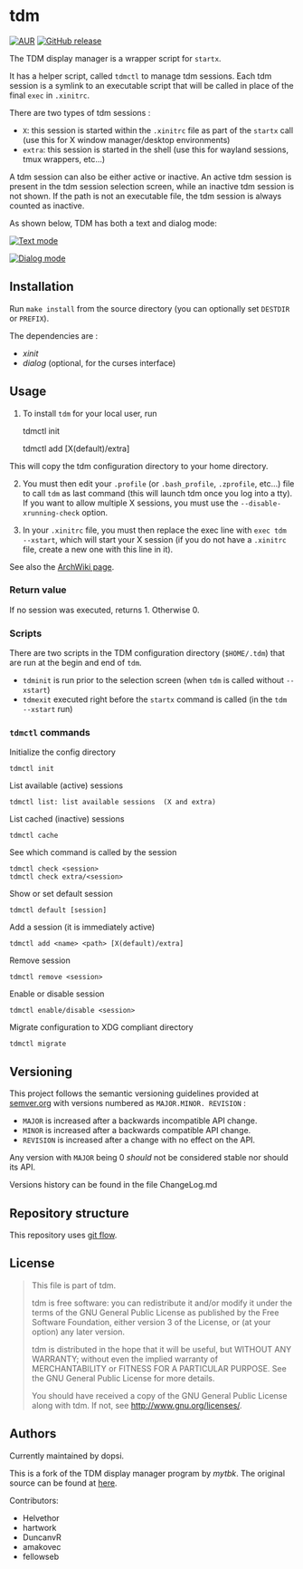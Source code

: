 # tdm

[![AUR](https://img.shields.io/aur/version/console-tdm.svg)](https://aur.archlinux.org/packages/console-tdm)
[![GitHub release](https://img.shields.io/github/tag/dopsi/console-tdm.svg)](https://github.com/dopsi/console-tdm/releases/latest)

The TDM display manager is a wrapper script for `startx`.

It has a helper script, called `tdmctl` to manage tdm sessions. Each tdm session
is a symlink to an executable script that will be called in place of the final
`exec` in `.xinitrc`.

There are two types of tdm sessions :

* `X`: this session is started within the `.xinitrc` file as part
of the `startx` call (use this for X window manager/desktop
environments)
* `extra`: this session is started in the shell (use this for wayland
sessions, tmux wrappers, etc...)

A tdm session can also be either active or inactive. An active tdm session
is present in the tdm session selection screen, while an inactive tdm session
is not shown. If the path is not an executable file, the tdm session is
always counted as inactive.

As shown below, TDM has both a text and dialog mode:

[![Text mode](https://static.dopsi.ch/console-tdm/console-tdm_screenshot_text.png)](https://static.dopsi.ch/console-tdm/console-tdm_screenshot_text.png)

[![Dialog mode](https://static.dopsi.ch/console-tdm/console-tdm_screenshot_dialog.png)](https://static.dopsi.ch/console-tdm/console-tdm_screenshot_dialog.png)

## Installation

Run `make install` from the source directory (you can optionally set
`DESTDIR` or `PREFIX`).

The dependencies are :

* *xinit*
* *dialog* (optional, for the curses interface)

## Usage

1. To install `tdm` for your local user, run

    tdmctl init
    
    tdmctl add <session name> <executable path> [X(default)/extra]

This will copy the tdm configuration directory to your home directory.

2. You must then edit your `.profile` (or `.bash_profile`, `.zprofile`, etc...)
file to call `tdm` as last command (this will launch tdm once you log into a
tty). If you want to allow multiple X sessions, you must use the 
`--disable-xrunning-check` option.

3. In your `.xinitrc` file, you must then replace the exec line with
`exec tdm --xstart`, which will start your X session (if you do not have a
`.xinitrc` file, create a new one with this line in it).

See also the [ArchWiki page](https://wiki.archlinux.org/index.php/Console_TDM).

### Return value

If no session was executed, returns 1. Otherwise 0.

### Scripts

There are two scripts in the TDM configuration directory (`$HOME/.tdm`)
that are run at the begin and end of `tdm`.

* `tdminit` is run prior to the selection screen (when `tdm` is called
without `--xstart`)
* `tdmexit` executed right before the `startx` command is called (in the
`tdm --xstart` run)

### `tdmctl` commands

Initialize the config directory

    tdmctl init

List available (active) sessions

    tdmctl list: list available sessions  (X and extra)

List cached (inactive) sessions

    tdmctl cache

See which command is called by the session

    tdmctl check <session>
    tdmctl check extra/<session>

Show or set default session

    tdmctl default [session]

Add a session (it is immediately active)

    tdmctl add <name> <path> [X(default)/extra]

Remove session

    tdmctl remove <session>

Enable or disable session

    tdmctl enable/disable <session>

Migrate configuration to XDG compliant directory

    tdmctl migrate

## Versioning

This project follows the semantic versioning guidelines provided at
[semver.org](http://semver.org/) with versions numbered as `MAJOR.MINOR.
REVISION` :

* `MAJOR` is increased after a backwards incompatible API change.
* `MINOR` is increased after a backwards compatible API change.
* `REVISION` is increased after a change with no effect on the API.

Any version with `MAJOR` being 0 *should* not be considered stable nor
should its API.

Versions history can be found in the file ChangeLog.md

## Repository structure

This repository uses [git flow](https://github.com/nvie/gitflow).

## License

> This file is part of tdm.
>
> tdm is free software: you can redistribute it and/or modify
> it under the terms of the GNU General Public License as published by
> the Free Software Foundation, either version 3 of the License, or
> (at your option) any later version.
>
> tdm is distributed in the hope that it will be useful,
> but WITHOUT ANY WARRANTY; without even the implied warranty of
> MERCHANTABILITY or FITNESS FOR A PARTICULAR PURPOSE.  See the
> GNU General Public License for more details.
>
> You should have received a copy of the GNU General Public License
> along with tdm.  If not, see <http://www.gnu.org/licenses/>.

## Authors

Currently maintained by dopsi.

This is a fork of the TDM display manager program by *mytbk*.
The original source can be found at
[here](https://github.com/mytbk/console-tdm).

Contributors:
* Helvethor
* hartwork
* DuncanvR
* amakovec
* fellowseb
